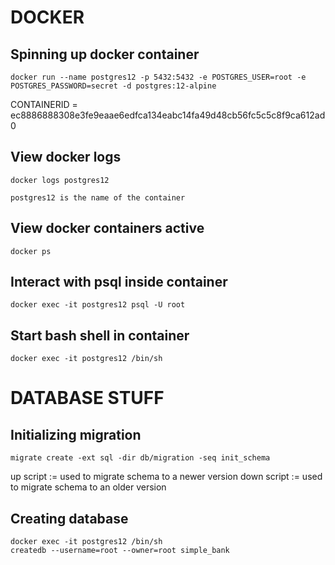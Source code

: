 # DOCKER

## Spinning up docker container

```{bash}
docker run --name postgres12 -p 5432:5432 -e POSTGRES_USER=root -e POSTGRES_PASSWORD=secret -d postgres:12-alpine
```

CONTAINERID = ec8886888308e3fe9eaae6edfca134eabc14fa49d48cb56fc5c5c8f9ca612ad0

## View docker logs

```{bash}
docker logs postgres12
```

`postgres12 is the name of the container`

## View docker containers active

```{bash}
docker ps
```

## Interact with psql inside container

```{bash}
docker exec -it postgres12 psql -U root
```

## Start bash shell in container

```{bash}
docker exec -it postgres12 /bin/sh
```

# DATABASE STUFF

## Initializing migration

```{bash}
migrate create -ext sql -dir db/migration -seq init_schema
```

up script := used to migrate schema to a newer version
down script := used to migrate schema to an older version

## Creating database

```{bash}
docker exec -it postgres12 /bin/sh
createdb --username=root --owner=root simple_bank
```
